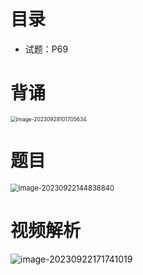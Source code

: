 # 目录

* 试题：P69



# 背诵

<img src="https://cvp.oss-cn-shanghai.aliyuncs.com/picgo/202309281017707.png" alt="image-20230928101705634" style="zoom:60%;" />



# 题目

<img src="https://cvp.oss-cn-shanghai.aliyuncs.com/picgo/202309221448934.png" alt="image-20230922144838840" style="zoom:80%;" />





# 视频解析

![image-20230922171741019](https://cvp.oss-cn-shanghai.aliyuncs.com/picgo/202309221717529.png)
